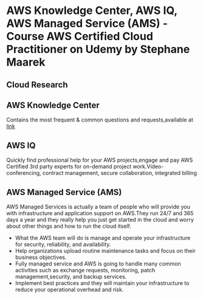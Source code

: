 # AWS Knowledge Center, AWS IQ, AWS Managed Service (AMS) - Course AWS Certified Cloud Practitioner on Udemy by Stephane Maarek

## Cloud Research
## AWS Knowledge Center
Contains the most frequent & common questions and requests,available at [link](https://aws.amazon.com/premiumsupport/knowledge-center/)

## AWS IQ
Quickly find professional help for your AWS projects,engage and pay AWS Certified 3rd party experts for on-demand project work.Video-conferencing, contract management, secure collaboration, integrated billing

## AWS Managed Service (AMS)
AWS Managed Services is actually a team of people who will provide you with infrastructure and application support on AWS.They run 24/7 and 365 days a year and they really help you just get started in the cloud and worry about other things and how to run the cloud itself.

- What the AWS team will do is manage and operate your infrastructure for security, reliability, and availability.
- Help organizations upload routine maintenance tasks and focus on their business objectives.
- Fully managed service and AWS is going to handle many common activities such as exchange requests, monitoring, patch management,security, and backup services.
- Implement best practices and they will maintain your infrastructure to reduce your operational overhead and risk.
